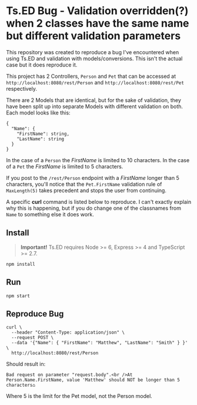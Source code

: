 # Ts.ED Bug - Validation overridden(?) when 2 classes have the same name but different validation parameters

This repository was created to reproduce a bug I've encountered when using Ts.ED and validation with models/conversions.  This isn't the actual case but it does reproduce it.

This project has 2 Controllers, `Person` and `Pet` that can be accessed at `http://localhost:8080/rest/Person` and `http://localhost:8080/rest/Pet` respectively.

There are 2 Models that are identical, but for the sake of validation, they have been split up into separate Models with different validation on both.  Each model looks like this:

```
{
  "Name": {
    "FirstName": string,
    "LastName": string
  }
}
```

In the case of a `Person` the _FirstName_ is limited to 10 characters.  In the case of a `Pet` the _FirstName_ is limited to 5 characters.  

If you post to the `/rest/Person` endpoint with a _FirstName_ longer than 5 characters, you'll notice that the `Pet.FirstName` validation rule of `MaxLength(5)` takes precedent and stops the user from continuing.

A specific **curl** command is listed below to reproduce.  I can't exactly explain why this is happening, but if you do change one of the classnames from `Name` to something else it does work. 


## Install

> **Important!** Ts.ED requires Node >= 6, Express >= 4 and TypeScript >= 2.7.

```batch
npm install
```

## Run

```batch
npm start
```


## Reproduce Bug

```batch
curl \
  --header "Content-Type: application/json" \
  --request POST \
  --data '{"Name": { "FirstName": "Matthew", "LastName": "Smith" } }' \
  http://localhost:8080/rest/Person
```

Should result in:

```
Bad request on parameter "request.body".<br />At Person.Name.FirstName, value 'Matthew' should NOT be longer than 5 characters⌂
```

Where 5 is the limit for the Pet model, not the Person model.
